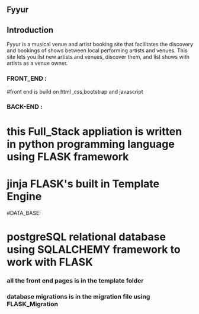 Fyyur
-----

## Introduction

Fyyur is a musical venue and artist booking site that facilitates the discovery and bookings of shows between local performing artists and venues. This site lets you list new artists and venues, discover them, and list shows with artists as a venue owner.

### FRONT_END : 
 
#front end is build on html ,css,bootstrap and javascript

### BACK-END :

# this Full_Stack appliation is written in python programming language using FLASK framework 

# jinja FLASK's built in  Template Engine 


#DATA_BASE:
 
# postgreSQL relational database using SQLALCHEMY framework to work with FLASK


### all the front end pages is in the template folder

### database migrations is in the migration file using FLASK_Migration

 